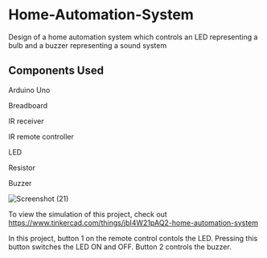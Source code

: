 # Home-Automation-System

Design of a home automation system which controls an LED representing a bulb and a buzzer representing a sound system

## Components Used

Arduino Uno

Breadboard

IR receiver

IR remote controller

LED

Resistor

Buzzer

![Screenshot (21)](https://github.com/user-attachments/assets/32211f42-9c8c-418f-ae8b-3cbf0a5deabb)

To view the simulation of this project, check out https://www.tinkercad.com/things/jbI4W21pAQ2-home-automation-system

In this project, button 1 on the remote control contols the LED. Pressing this button switches the LED ON and OFF. Button 2 controls the buzzer.
